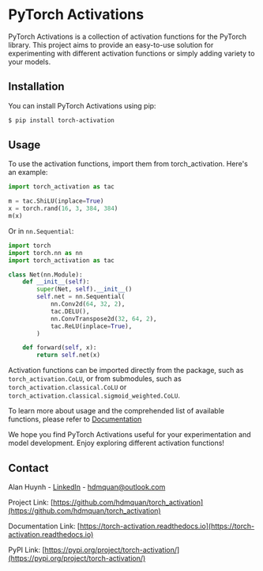 # PyTorch Activations

PyTorch Activations is a collection of activation functions for the PyTorch library. This project aims to provide an easy-to-use solution for experimenting with different activation functions or simply adding variety to your models.

## Installation

You can install PyTorch Activations using pip:

```bash
$ pip install torch-activation
```

## Usage

To use the activation functions, import them from torch_activation. Here's an example:

```python
import torch_activation as tac

m = tac.ShiLU(inplace=True)
x = torch.rand(16, 3, 384, 384)
m(x)
```

Or in `nn.Sequential`:

```python
import torch
import torch.nn as nn
import torch_activation as tac

class Net(nn.Module):
    def __init__(self):
        super(Net, self).__init__()
        self.net = nn.Sequential(
            nn.Conv2d(64, 32, 2),
            tac.DELU(),
            nn.ConvTranspose2d(32, 64, 2),
            tac.ReLU(inplace=True),
        )

    def forward(self, x):
        return self.net(x)
```

Activation functions can be imported directly from the package, such as `torch_activation.CoLU`, or from submodules, such as `torch_activation.classical.CoLU` or `torch_activation.classical.sigmoid_weighted.CoLU`.

To learn more about usage and the comprehended list of available functions, please refer to [Documentation](https://torch-activation.readthedocs.io)

We hope you find PyTorch Activations useful for your experimentation and model development. Enjoy exploring different activation functions!

## Contact

Alan Huynh - [LinkedIn](https://www.linkedin.com/in/hdmquan/) - [hdmquan@outlook.com](mailto:hdmquan@outlook.com)

Project Link: [https://github.com/hdmquan/torch_activation](https://github.com/hdmquan/torch_activation)

Documentation Link: [https://torch-activation.readthedocs.io](https://torch-activation.readthedocs.io)

PyPI Link: [https://pypi.org/project/torch-activation/](https://pypi.org/project/torch-activation/)

